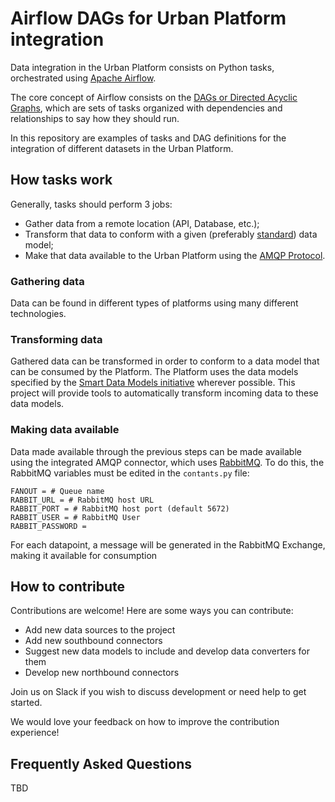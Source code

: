 # Airflow DAGs for Urban Platform integration

Data integration in the Urban Platform consists on Python tasks, orchestrated using [Apache Airflow](https://airflow.apache.org/).

The core concept of Airflow consists on the [DAGs or Directed Acyclic Graphs](https://airflow.apache.org/docs/apache-airflow/stable/concepts/dags.html), which are sets of tasks organized with dependencies and relationships to say how they should run.

In this repository are examples of tasks and DAG definitions for the integration of different datasets in the Urban Platform.

## How tasks work

Generally, tasks should perform 3 jobs:
* Gather data from a remote location (API, Database, etc.);
* Transform that data to conform with a given (preferably [standard](https://smartdatamodels.org/)) data model;
* Make that data available to the Urban Platform using the [AMQP Protocol](https://www.amqp.org/).

### Gathering data

Data can be found in different types of platforms using many different technologies. 

### Transforming data

Gathered data can be transformed in order to conform to a data model that can be consumed by the Platform. The Platform uses the data models specified by the [Smart Data Models initiative](https://smartdatamodels.org/index.php/ddbb-of-properties-descriptions/) wherever possible. This project will provide tools to automatically transform incoming data to these data models.

### Making data available

Data made available through the previous steps can be made available using the integrated AMQP connector, which uses [RabbitMQ](https://www.rabbitmq.com/). To do this, the RabbitMQ variables must be edited in the `contants.py` file:

```
FANOUT = # Queue name
RABBIT_URL = # RabbitMQ host URL
RABBIT_PORT = # RabbitMQ host port (default 5672)
RABBIT_USER = # RabbitMQ User
RABBIT_PASSWORD = 
```

For each datapoint, a message will be generated in the RabbitMQ Exchange, making it available for consumption

## How to contribute

Contributions are welcome! Here are some ways you can contribute:
* Add new data sources to the project
* Add new southbound connectors
* Suggest new data models to include and develop data converters for them
* Develop new northbound connectors

Join us on Slack if you wish to discuss development or need help to get started.

We would love your feedback on how to improve the contribution experience!

## Frequently Asked Questions

TBD